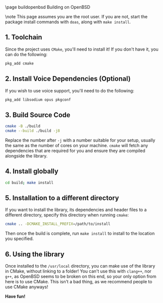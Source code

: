 \page buildopenbsd Building on OpenBSD

\note This page assumes you are the root user. If you are not, start the package install commands with `doas`, along with `make install`.

## 1. Toolchain
Since the project uses `CMake`, you'll need to install it! If you don't have it, you can do the following:

```bash
pkg_add cmake
```

## 2. Install Voice Dependencies (Optional)
If you wish to use voice support, you'll need to do the following:

```bash
pkg_add libsodium opus pkgconf
```

## 3. Build Source Code

```bash
cmake -B ./build
cmake --build ./build -j8
```
    
Replace the number after `-j` with a number suitable for your setup, usually the same as the number of cores on your machine. `cmake` will fetch any dependencies that are required for you and ensure they are compiled alongside the library.

## 4. Install globally

```bash
cd build; make install
```

## 5. Installation to a different directory

If you want to install the library, its dependencies and header files to a different directory, specify this directory when running `cmake`:

```bash
cmake .. -DCMAKE_INSTALL_PREFIX=/path/to/install
```

Then once the build is complete, run `make install` to install to the location you specified.

## 6. Using the library
Once installed to the `/usr/local` directory, you can make use of the library in CMake, without linking to a folder! You can't use this with `clang++`, nor `g++`, as OpenBSD seems to be broken on this end, so your only option from here is to use CMake. This isn't a bad thing, as we recommend people to use CMake anyways!

**Have fun!**
